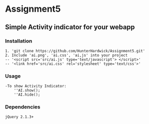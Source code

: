 # Assignment5
## Simple Activity indicator for your webapp

### Installation
	1. 'git clone https://github.com/HunterHardwick/Assignment5.git'
	2. Include 'ai.png', 'ai.css', 'ai,js' into your project
	-- '<script src='src/ai.js' type='text/javascript'> </script>'
	-- '<link href='src/ai.css' rel='stylesheet' type='text/css'>'
### Usage
	-To show Activity Indicator:
		''AI.show();
		''AI.hide();

### Dependencies
	jQuery 2.1.3+
